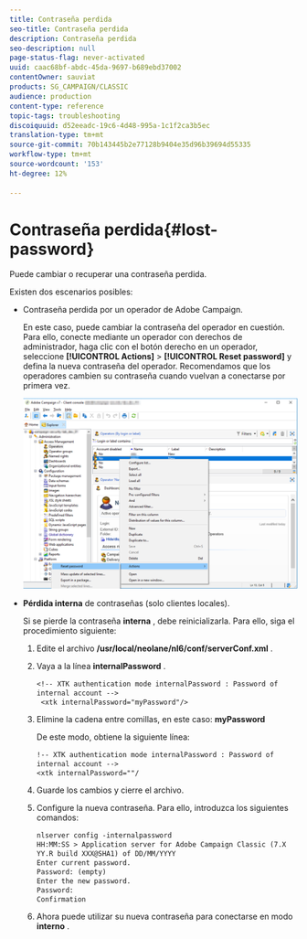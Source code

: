 ```yaml
---
title: Contraseña perdida
seo-title: Contraseña perdida
description: Contraseña perdida
seo-description: null
page-status-flag: never-activated
uuid: caac68bf-abdc-45da-9697-b689ebd37002
contentOwner: sauviat
products: SG_CAMPAIGN/CLASSIC
audience: production
content-type: reference
topic-tags: troubleshooting
discoiquuid: d52eeadc-19c6-4d48-995a-1c1f2ca3b5ec
translation-type: tm+mt
source-git-commit: 70b143445b2e77128b9404e35d96b39694d55335
workflow-type: tm+mt
source-wordcount: '153'
ht-degree: 12%

---
```



# Contraseña perdida{#lost-password}

Puede cambiar o recuperar una contraseña perdida.

Existen dos escenarios posibles:

* Contraseña perdida por un operador de Adobe Campaign.

   En este caso, puede cambiar la contraseña del operador en cuestión. Para ello, conecte mediante un operador con derechos de administrador, haga clic con el botón derecho en un operador, seleccione **[!UICONTROL Actions]** > **[!UICONTROL Reset password]** y defina la nueva contraseña del operador. Recomendamos que los operadores cambien su contraseña cuando vuelvan a conectarse por primera vez.

   ![](assets/operator-passwd.png)

* **Pérdida interna** de contraseñas (solo clientes locales).

   Si se pierde la contraseña **interna** , debe reinicializarla. Para ello, siga el procedimiento siguiente:

   1. Edite el archivo **/usr/local/neolane/nl6/conf/serverConf.xml** .
   1. Vaya a la línea **internalPassword** .

      ```
      <!-- XTK authentication mode internalPassword : Password of internal account -->
       <xtk internalPassword="myPassword"/>
      ```

   1. Elimine la cadena entre comillas, en este caso: **myPassword**

      De este modo, obtiene la siguiente línea:

      ```
      !-- XTK authentication mode internalPassword : Password of internal account -->
      <xtk internalPassword=""/
      ```

   1. Guarde los cambios y cierre el archivo.
   1. Configure la nueva contraseña. Para ello, introduzca los siguientes comandos:

      ```
      nlserver config -internalpassword
      HH:MM:SS > Application server for Adobe Campaign Classic (7.X YY.R build XXX@SHA1) of DD/MM/YYYY
      Enter current password.
      Password: (empty)
      Enter the new password.
      Password: 
      Confirmation 
      ```

   1. Ahora puede utilizar su nueva contraseña para conectarse en modo **interno** .

